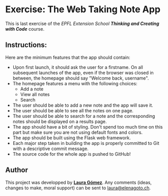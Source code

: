 # Exercise: The  Web Taking Note App

This is last exercise of the *EPFL Extension School* ***Thinking and Creating with Code*** course.

## Instructions:

Here are the minimum features that the app should contain:

- Upon first launch, it should ask the user for a firstname. On all subsequent launches of the app, even if the browser was closed in between, the homepage should say "Welcome back, username".
- The homepage features a menu with the following choices:
  - Add a note
  - View all notes
  - Search
- The user should be able to add a new note and the app will save it.
- The user should be able to see all the notes on one page.
- The user should be able to search for a note and the corresponding notes should be displayed on a results page.
- The app should have a bit of styling. Don't spend too much time on this part but make sure you are not using default fonts and colors.
- The app should be built using the Flask web framework.
- Each major step taken in building the app is properly committed to Git with a descriptive commit message.
- The source code for the whole app is pushed to GitHub!

## Author

This project was developped by **[Laura Gómez](https://elenagoto.ch)**. Any comments (ideas, changes to make, moral support) can be sent to laura@elenagoto.ch.
